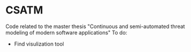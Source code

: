 # CSATM
Code related to the master thesis "Continuous and semi-automated threat modeling of modern software applications"
To do:
* Find visulization tool